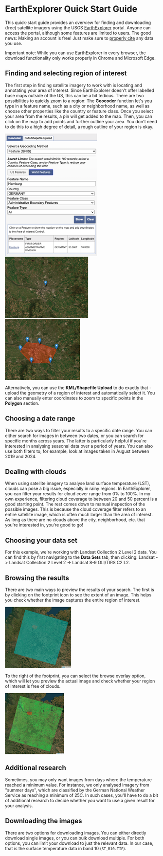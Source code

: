 # EarthExplorer Quick Start Guide

This quick-start guide provides an overview for finding and downloading (free) satellite imagery using the USGS [EarthExplorer](https://earthexplorer.usgs.gov/) portal. Anyone can access the portal, although some features are limited to users. The good news: Making an account is free! Just make sure to [properly cite](https://www.usgs.gov/media/images/landsat-product-citation-screenshot) any data you use.

Important note: While you can use EarthExplorer in every browser, the download functionality only works properly in Chrome and Microsoft Edge.

## Finding and selecting region of interest

The first step in finding satellite imagery to work with is locating and annotating your area of interest. Since EarthExplorer doesn't offer labelled base maps outside of the US, this can be a bit tedious. There are two possibilities to quickly zoom to a region: The **Geocoder** function let's you type in a feature name, such as a city or neighborhood name, as well as choose other properties like the country or feature class. Once you select your area from the results, a pin will get added to the map. Then, you can click on the map to add points and further outline your area. You don't need to do this to a high degree of detail, a rough outline of your region is okay.

<img src="screenshots/earthexplorer-geocoder.png" alt="A screenshot of the USGS EarthExplorer portal, cropped to the Geocoder filter function, which uses the filters 'feature name', 'country', and 'feature class' to locate the German city of Hamburg on a map." height="400px">
<img src="screenshots/earthexplorer-geocoder-pin.png" alt="A screenshot of the USGS EarthExplorer portal showing a map pin locating the German city of Hamburg. The background of the map is satellite imagery." height="200px">
<img src="screenshots/earthexplorer-geocoder-pin-border.png" alt="A screenshot of the USGS EarthExplorer portal showing multiple map pins that make up a border around the German city of Hamburg. The background of the map is satellite imagery." height="200px">

Alternatively, you can use the **KML/Shapefile Upload** to do exactly that - upload the geometry of a region of interest and automatically select it. You can also manually enter coordinates to zoom to specific points in the **Polygon** section.

## Choosing a date range

There are two ways to filter your results to a specific date range. You can either search for images in between two dates, or you can search for specific months across years. The latter is particularly helpful if you're interested in analysing seasonal data over a period of years. You can also use both filters to, for example, look at images taken in August between 2019 and 2024.

## Dealing with clouds

When using satellite imagery to analyse land surface temperature (LST), clouds can pose a big issue, especially in rainy regions. In EarthExplorer, you can filter your results for cloud cover range from 0% to 100%. In my own experience, filtering cloud coverage to between 20 and 50 percent is a good starting point. The rest comes down to manual inspection of the possible images. This is because the cloud coverage filter refers to an entire satellite image, which is often much larger than the area of interest. As long as there are no clouds above the city, neighborhood, etc. that you're interested in, you're good to go!

## Choosing your data set

For this example, we're working with Landsat Collection 2 Level 2 data. You can find this by first navigating to the **Data Sets** tab, then clicking: Landsat -> Landsat Collection 2 Level 2 -> Landsat 8-9 OLI/TIRS C2 L2.

## Browsing the results

There are two main ways to preview the results of your search. The first is by clicking on the footprint icon to see the extent of an image. This helps you check whether the image captures the entire region of interest.

<img src="screenshots/earthexplorer-footprint.png" alt="A screenshot showing the extent of a satellite image on top of a map." height="200px">

To the right of the footprint, you can select the browse overlay option, which will let you preview the actual image and check whether your region of interest is free of clouds.

<img src="screenshots/earthexplorer-browse-overlay.png" alt="A screenshot showing the preview of a satellite image on top of a map." height="200px">

## Additional research

Sometimes, you may only want images from days where the temperature reached a minimum value. For instance, we only analysed imagery from "summer days", which are classified by the German National Weather Service as reaching a minimum of 25C. In such cases, you'll have to do a bit of additional research to decide whether you want to use a given result for your analysis.

## Downloading the images

There are two options for downloading images. You can either directly download single images, or you can bulk download multiple. For both options, you can limit your download to just the relevant data. In our case, that is the surface temperature data in band 10 (`ST_B10.TIF`).
